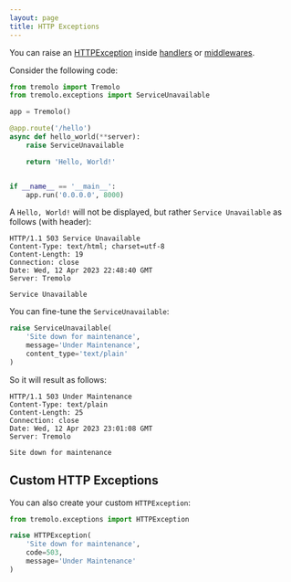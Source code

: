 ```yaml
---
layout: page
title: HTTP Exceptions
---
```


You can raise an [HTTPException](https://github.com/nggit/tremolo/blob/master/tremolo/exceptions.py) inside [handlers](handlers.html) or [middlewares](middleware.html).

Consider the following code:

```python
from tremolo import Tremolo
from tremolo.exceptions import ServiceUnavailable

app = Tremolo()

@app.route('/hello')
async def hello_world(**server):
    raise ServiceUnavailable

    return 'Hello, World!'


if __name__ == '__main__':
    app.run('0.0.0.0', 8000)
```

A `Hello, World!` will not be displayed, but rather `Service Unavailable` as follows (with header):

```
HTTP/1.1 503 Service Unavailable
Content-Type: text/html; charset=utf-8
Content-Length: 19
Connection: close
Date: Wed, 12 Apr 2023 22:48:40 GMT
Server: Tremolo

Service Unavailable
```

You can fine-tune the `ServiceUnavailable`:

```python
raise ServiceUnavailable(
    'Site down for maintenance',
    message='Under Maintenance',
    content_type='text/plain'
)
```
So it will result as follows:

```
HTTP/1.1 503 Under Maintenance
Content-Type: text/plain
Content-Length: 25
Connection: close
Date: Wed, 12 Apr 2023 23:01:08 GMT
Server: Tremolo

Site down for maintenance
```

## Custom HTTP Exceptions
You can also create your custom `HTTPException`:

```python
from tremolo.exceptions import HTTPException

raise HTTPException(
    'Site down for maintenance',
    code=503,
    message='Under Maintenance'
)
```
